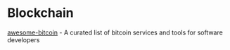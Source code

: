 # Blockchain

[awesome-bitcoin](https://github.com/igorbarinov/awesome-bitcoin) - A curated list of bitcoin services and tools for software developers 
